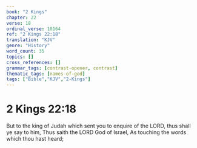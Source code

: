 ```yaml
---
book: "2 Kings"
chapter: 22
verse: 18
ordinal_verse: 10164
ref: "2 Kings 22:18"
translation: "KJV"
genre: "History"
word_count: 35
topics: []
cross_references: []
grammar_tags: [contrast-opener, contrast]
thematic_tags: [names-of-god]
tags: ["Bible","KJV","2-Kings"]
---
```


# 2 Kings 22:18

But to the king of Judah which sent you to enquire of the LORD, thus shall ye say to him, Thus saith the LORD God of Israel, As touching the words which thou hast heard;
